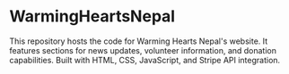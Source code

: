 # WarmingHeartsNepal
This repository hosts the code for Warming Hearts Nepal's website. It features sections for news updates, volunteer information, and donation capabilities. Built with HTML, CSS, JavaScript, and Stripe API integration.
